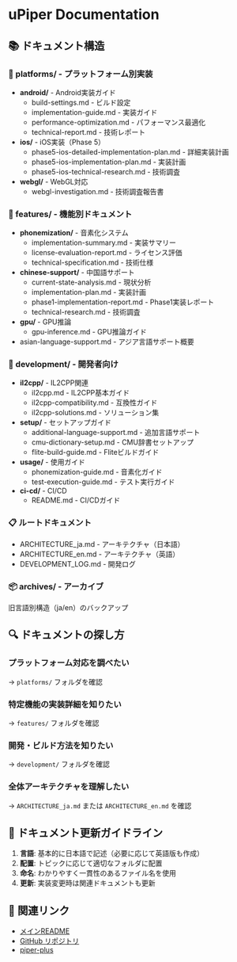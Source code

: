 # uPiper Documentation

## 📚 ドキュメント構造

### 🎯 platforms/ - プラットフォーム別実装
- **android/** - Android実装ガイド
  - build-settings.md - ビルド設定
  - implementation-guide.md - 実装ガイド
  - performance-optimization.md - パフォーマンス最適化
  - technical-report.md - 技術レポート
- **ios/** - iOS実装（Phase 5）
  - phase5-ios-detailed-implementation-plan.md - 詳細実装計画
  - phase5-ios-implementation-plan.md - 実装計画
  - phase5-ios-technical-research.md - 技術調査
- **webgl/** - WebGL対応
  - webgl-investigation.md - 技術調査報告書

### 🚀 features/ - 機能別ドキュメント
- **phonemization/** - 音素化システム
  - implementation-summary.md - 実装サマリー
  - license-evaluation-report.md - ライセンス評価
  - technical-specification.md - 技術仕様
- **chinese-support/** - 中国語サポート
  - current-state-analysis.md - 現状分析
  - implementation-plan.md - 実装計画
  - phase1-implementation-report.md - Phase1実装レポート
  - technical-research.md - 技術調査
- **gpu/** - GPU推論
  - gpu-inference.md - GPU推論ガイド
- asian-language-support.md - アジア言語サポート概要

### 🔧 development/ - 開発者向け
- **il2cpp/** - IL2CPP関連
  - il2cpp.md - IL2CPP基本ガイド
  - il2cpp-compatibility.md - 互換性ガイド
  - il2cpp-solutions.md - ソリューション集
- **setup/** - セットアップガイド
  - additional-language-support.md - 追加言語サポート
  - cmu-dictionary-setup.md - CMU辞書セットアップ
  - flite-build-guide.md - Fliteビルドガイド
- **usage/** - 使用ガイド
  - phonemization-guide.md - 音素化ガイド
  - test-execution-guide.md - テスト実行ガイド
- **ci-cd/** - CI/CD
  - README.md - CI/CDガイド

### 📋 ルートドキュメント
- ARCHITECTURE_ja.md - アーキテクチャ（日本語）
- ARCHITECTURE_en.md - アーキテクチャ（英語）
- DEVELOPMENT_LOG.md - 開発ログ

### 📦 archives/ - アーカイブ
旧言語別構造（ja/en）のバックアップ

## 🔍 ドキュメントの探し方

### プラットフォーム対応を調べたい
→ `platforms/` フォルダを確認

### 特定機能の実装詳細を知りたい
→ `features/` フォルダを確認

### 開発・ビルド方法を知りたい
→ `development/` フォルダを確認

### 全体アーキテクチャを理解したい
→ `ARCHITECTURE_ja.md` または `ARCHITECTURE_en.md` を確認

## 📝 ドキュメント更新ガイドライン

1. **言語**: 基本的に日本語で記述（必要に応じて英語版も作成）
2. **配置**: トピックに応じて適切なフォルダに配置
3. **命名**: わかりやすく一貫性のあるファイル名を使用
4. **更新**: 実装変更時は関連ドキュメントも更新

## 🔗 関連リンク

- [メインREADME](../README.md)
- [GitHub リポジトリ](https://github.com/ayutaz/uPiper)
- [piper-plus](https://github.com/ayutaz/piper-plus)